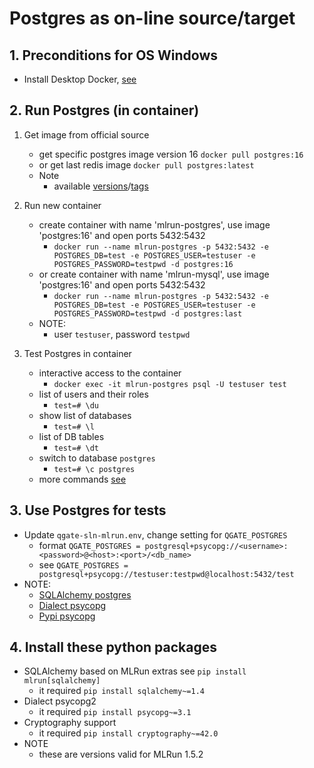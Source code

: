 # Postgres as on-line source/target

## 1. Preconditions for OS Windows

 - Install Desktop Docker, [see](./desktopdocker.md)

## 2. Run Postgres (in container)

1. Get image from official source
   - get specific postgres image version 16 `docker pull postgres:16`
   - or get last redis image `docker pull postgres:latest`
   - Note
     - available [versions](https://hub.docker.com/_/postgres)/[tags](https://hub.docker.com/_/postgres/tags)

2. Run new container
   - create container with name 'mlrun-postgres', use image 'postgres:16' and open ports 5432:5432
     - `docker run --name mlrun-postgres -p 5432:5432 -e POSTGRES_DB=test -e POSTGRES_USER=testuser -e POSTGRES_PASSWORD=testpwd -d postgres:16`
   - or create container with name 'mlrun-mysql', use image 'postgres:16' and open ports 5432:5432
     - `docker run --name mlrun-postgres -p 5432:5432 -e POSTGRES_DB=test -e POSTGRES_USER=testuser -e POSTGRES_PASSWORD=testpwd -d postgres:last`
   - NOTE:
     - user `testuser`, password `testpwd`

3. Test Postgres in container
   - interactive access to the container
     - `docker exec -it mlrun-postgres psql -U testuser test`
   - list of users and their roles
     - `test=# \du` 
   - show list of databases
     - `test=# \l`
   - list of DB tables
     - `test=# \dt`
   - switch to database `postgres`
     - `test=# \c postgres`
   - more commands [see](https://hasura.io/blog/top-psql-commands-and-flags-you-need-to-know-postgresql/)
     
## 3. Use Postgres for tests
 - Update `qgate-sln-mlrun.env`, change setting for `QGATE_POSTGRES`
   - format `QGATE_POSTGRES = postgresql+psycopg://<username>:<password>@<host>:<port>/<db_name>`
   - see `QGATE_POSTGRES = postgresql+psycopg://testuser:testpwd@localhost:5432/test`
 - NOTE:
   - [SQLAlchemy postgres](https://docs.sqlalchemy.org/en/20/dialects/postgresql.html)
   - [Dialect psycopg](https://docs.sqlalchemy.org/en/20/dialects/postgresql.html#module-sqlalchemy.dialects.postgresql.psycopg)
   - [Pypi psycopg](https://pypi.org/project/psycopg/)

## 4. Install these python packages
 - SQLAlchemy based on MLRun extras see `pip install mlrun[sqlalchemy]`
   - it required `pip install sqlalchemy~=1.4`
 - Dialect psycopg2
   - it required `pip install psycopg~=3.1`
 - Cryptography support
   - it required `pip install cryptography~=42.0`
 - NOTE
   - these are versions valid for MLRun 1.5.2
